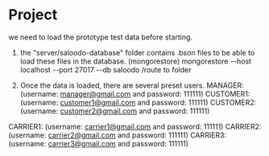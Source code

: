 # Project
we need to load the prototype test data before starting.

1. the "server/saloodo-database" folder contains .bson files to be able to load these files
in the database. (mongorestore)
mongorestore --host localhost --port 27017 --db saloodo /route to folder

2. Once the data is loaded, there are several preset users.
MANAGER: (username: manager@gmail.com and password: 111111)
CUSTOMER1: (username: customer1@gmail.com and password: 111111)
CUSTOMER2: (username: customer2@gmail.com and password: 111111)

CARRIER1: (username: carrier1@gmail.com and password: 111111)
CARRIER2: (username: carrier2@gmail.com and password: 111111)
CARRIER3: (username: carrier3@gmail.com and password: 111111)

